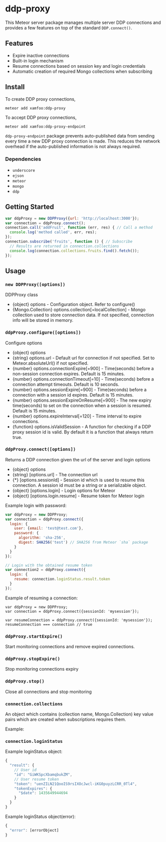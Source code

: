 # ddp-proxy

This Meteor server package manages multiple server DDP connections and
provides a few features on top of the standard `DDP.connect()`.

## Features

- Expire inactive connections
- Built-in login mechanism
- Resume connections based on session key and login credentials
- Automatic creation of required Mongo collections when subscribing

## Install

To create DDP proxy connections,

```
meteor add xamfoo:ddp-proxy
```

To accept DDP proxy connections,

```
meteor add xamfoo:ddp-proxy-endpoint
```

`ddp-proxy-endpoint` package prevents auto-published data from sending every
time a new DDP proxy connection is made. This reduces the network overhead if
the auto-published information is not always required.

### Dependencies
- `underscore`
- `ejson`
- `meteor`
- `mongo`
- `ddp`

## Getting Started

```javascript
var ddpProxy = new DDPProxy({url: 'http://localhost:3000'});
var connection = ddpProxy.connect();
connection.call('addFruit', function (err, res) { // Call a method
  console.log('method called', err, res);
});
connection.subscribe('fruits', function () { // Subscribe
  // Results are returned in connection.collections
  console.log(connection.collections.fruits.find().fetch());
});
```

## Usage

### `new DDPProxy([options])`

DDPProxy class

- {object} options - Configuration object. Refer to configure()
- {Mongo.Collection} options.collection[=localCollection] - Mongo
  collection used to store connection data. If not specified, connection
  info will be stored in memory.

### `ddpProxy.configure([options])`

Configure options

- {object} options
- {string} options.url - Default url for connection if not specified.
  Set to Meteor.absoluteUrl() if not specified.
- {number} options.connectionExpire[=900] - Time(seconds) before a
  non-session connection expires. Default is 15 minutes.
- {number} options.connectionTimeout[=10] - Time(seconds) before a
  connection attempt timeouts. Default is 10 seconds.
- {number} options.sessionExpire[=900] - Time(seconds) before a
  connection with a session id expires. Default is 15 minutes.
- {number} options.sessionExpireOnResume[=900] - The new expiry
  time(seconds) to set on the connection when a session is resumed. Default
  is 15 minutes.
- {number} options.expireInterval[=120] - Time interval to expire
  connections.
- {function} options.isValidSession - A function for checking
  if a DDP proxy session id is valid. By default it is a function that
  always return true.

### `ddpProxy.connect([options])`

Returns a DDP connection given the url of the server and login options

- {object} options
- {string} [options.url] - The connection url
- {\*} [options.sessionId] - Session id which is used to resume this
  connection. A session id must be a string or a serializable object.
- {object} [options.login] - Login options for Meteor
- {object} [options.login.resume] - Resume token for Meteor login

Example login with password:

```javascript
var ddpProxy = new DDPProxy;
var connection = ddpProxy.connect({
  login: {
    user: {email: 'test@test.com'},
    password: {
      algorithm: 'sha-256',
      digest: SHA256('test') // SHA256 from Meteor `sha` package
    }
  }
});

// Login with the obtained resume token
var connection2 = ddpProxy.connect({
  login: {
    resume: connection.loginStatus.result.token
  }
});
```

Example of resuming a connection:

```
var ddpProxy = new DDPProxy;
var connection = ddpProxy.connect({sessionId: 'mysession'});

var resumeConnection = ddpProxy.connect({sessionId: 'mysession'});
resumeConnection === connection // true
```

### `ddpProxy.startExpire()`

Start monitoring connections and remove expired connections.

### `ddpProxy.stopExpire()`

Stop monitoring connections expiry

### `ddpProxy.stop()`

Close all connections and stop monitoring

### `connection.collections`

An object which contains (collection name, Mongo.Collection) key value pairs
which are created when subscriptions requires them.

Example: 

### `connection.loginStatus`

Example loginStatus object:
```javascript
{
  "result": {
    // User id
    "id": "GiWKSpcXbamqbukZM",
    // User resume token
    "token": "uenZILN21QooIS9rsIXOcJwcl-iKG0puyzLCRR_0Tl4",
    "tokenExpires": {
      "$date": 1435649944694
    }
  }
}
```

Example loginStatus object(error):
```javascript
{
  "error": [errorObject]
}
```
